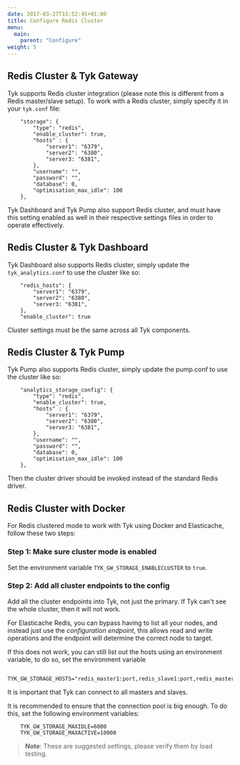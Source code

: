 ```yaml
---
date: 2017-03-27T15:52:45+01:00
title: Configure Redis Cluster
menu:
  main:
    parent: "Configure"
weight: 5 
---
```


## <a name="redis-cluster-gateway"></a> Redis Cluster & Tyk Gateway 

Tyk supports Redis cluster integration (please note this is different from a Redis master/slave setup). To work with a Redis cluster, simply specify it in your `tyk.conf` file:

```
	"storage": {
	    "type": "redis",
	    "enable_cluster": true,
	    "hosts" : {
	        "server1": "6379",
	        "server2": "6380",
	        "server3: "6381",
	    },
	    "username": "",
	    "password": "",
	    "database": 0,
	    "optimisation_max_idle": 100
	},
```

Tyk Dashboard and Tyk Pump also support Redis cluster, and must have this setting enabled as well in their respective settings files in order to operate effectively.

## <a name="redis-cluster-dashboard"></a> Redis Cluster & Tyk Dashboard

Tyk Dashboard also supports Redis cluster, simply update the `tyk_analytics.conf` to use the cluster like so:

```
	"redis_hosts": {
	    "server1": "6379",
	    "server2": "6380",
	    "server3: "6381",
	},
	"enable_cluster": true
```

Cluster settings must be the same across all Tyk components. 

## <a name="redis-cluster-pump"></a> Redis Cluster & Tyk Pump

Tyk Pump also supports Redis cluster, simply update the pump.conf to use the cluster like so:

```
	"analytics_storage_config": {
	    "type": "redis",
	    "enable_cluster": true,
	    "hosts" : {
	        "server1": "6379",
	        "server2": "6380",
	        "server3: "6381",
	    },
	    "username": "",
	    "password": "",
	    "database": 0,
	    "optimisation_max_idle": 100
	},
```
Then the cluster driver should be invoked instead of the standard Redis driver.

## <a name="redis-cluster-docker"></a> Redis Cluster with Docker

For Redis clustered mode to work with Tyk using Docker and Elasticache, follow these two steps:

### Step 1: Make sure cluster mode is enabled

Set the environment variable `TYK_GW_STORAGE_ENABLECLUSTER` to `true`.

### Step 2: Add all cluster endpoints to the config

Add all the cluster endpoints into Tyk, not just the primary. If Tyk can't see the whole cluster, then it will not work.

For Elasticache Redis, you can bypass having to list all your nodes, and instead just use the *configuration endpoint*, this allows read and write operations and the endpoint will determine the correct node to target.

If this does not work, you can still list out the hosts using an environment variable, to do so, set the environment variable

```
    TYK_GW_STORAGE_HOSTS="redis_master1:port,redis_slave1:port,redis_master2:port,redis_slave2:port,redis_master3:port,redis_slave3:port"
```

It is important that Tyk can connect to all masters and slaves.

It is recommended to ensure that the connection pool is big enough. To do this, set the following environment variables:

```
    TYK_GW_STORAGE_MAXIDLE=6000
    TYK_GW_STORAGE_MAXACTIVE=10000
```

> **Note**: These are suggested settings, please verify them by load testing.


